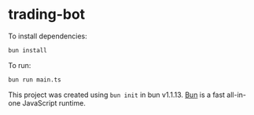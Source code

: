 # trading-bot

To install dependencies:

```bash
bun install
```

To run:

```bash
bun run main.ts
```

This project was created using `bun init` in bun v1.1.13. [Bun](https://bun.sh) is a fast all-in-one JavaScript runtime.
